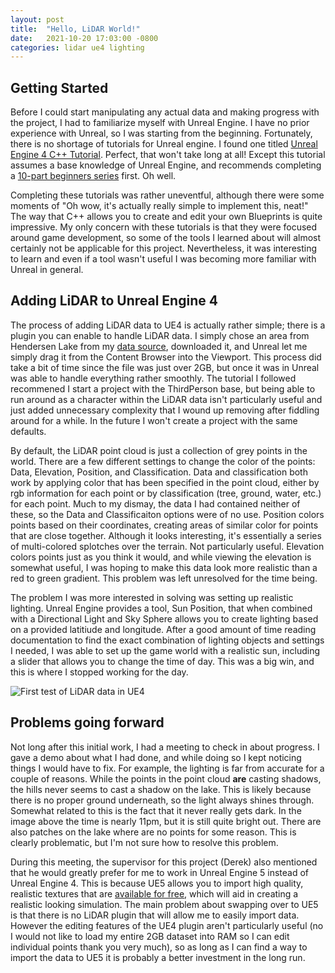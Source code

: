 ```yaml
---
layout: post
title:  "Hello, LiDAR World!"
date:   2021-10-20 17:03:00 -0800
categories: lidar ue4 lighting
---
```

## Getting Started

Before I could start manipulating any actual data and making progress with the project, I had to familiarize myself with Unreal Engine. I have no prior experience with Unreal, so I was starting from the beginning. Fortunately, there is no shortage of tutorials for Unreal engine. I found one titled [Unreal Engine 4 C++ Tutorial](https://www.raywenderlich.com/185-unreal-engine-4-c-tutorial). Perfect, that won't take long at all! Except this tutorial assumes a base knowledge of Unreal Engine, and recommends completing a [10-part beginners series](https://www.raywenderlich.com/151018/unreal-engine-4-tutorial-beginners) first. Oh well.

Completing these tutorials was rather uneventful, although there were some moments of "Oh wow, it's actually really simple to implement this, neat!" The way that C++ allows you to create and edit your own Blueprints is quite impressive. My only concern with these tutorials is that they were focused around game development, so some of the tools I learned about will almost certainly not be applicable for this project. Nevertheless, it was interesting to learn and even if a tool wasn't useful I was becoming more familiar with Unreal in general.


## Adding LiDAR to Unreal Engine 4

The process of adding LiDAR data to UE4 is actually rather simple; there is a plugin you can enable to handle LiDAR data. I simply chose an area from Hendersen Lake from my [data source](https://governmentofbc.maps.arcgis.com/apps/MapSeries/index.html?appid=d06b37979b0c4709b7fcf2a1ed458e03), downloaded it, and Unreal let me simply drag it from the Content Browser into the Viewport. This process did take a bit of time since the file was just over 2GB, but once it was in Unreal was able to handle everything rather smoothly. The tutorial I followed recommened I start a project with the ThirdPerson base, but being able to run around as a character within the LiDAR data isn't particularly useful and just added unnecessary complexity that I wound up removing after fiddling around for a while. In the future I won't create a project with the same defaults.

By default, the LiDAR point cloud is just a collection of grey points in the world. There are a few different settings to change the color of the points: Data, Elevation, Position, and Classification. Data and classification both work by applying color that has been specified in the point cloud, either by rgb information for each point or by classification (tree, ground, water, etc.) for each point. Much to my dismay, the data I had contained neither of these, so the Data and Classificaiton options were of no use. Position colors points based on their coordinates, creating areas of similar color for points that are close together. Although it looks interesting, it's essentially a series of multi-colored splotches over the terrain. Not particularly useful. Elevation colors points just as you think it would, and while viewing the elevation is somewhat useful, I was hoping to make this data look more realistic than a red to green gradient. This problem was left unresolved for the time being.

The problem I was more interested in solving was setting up realistic lighting. Unreal Engine provides a tool, Sun Position, that when combined with a Directional Light and Sky Sphere allows you to create lighting based on a provided latitiude and longitude. After a good amount of time reading documentation to find the exact combination of lighting objects and settings I needed, I was able to set up the game world with a realistic sun, including a slider that allows you to change the time of day. This was a big win, and this is where I stopped working for the day.

![First test of LiDAR data in UE4](../../../../images/initial_test_ue4.png)

## Problems going forward

Not long after this initial work, I had a meeting to check in about progress. I gave a demo about what I had done, and while doing so I kept noticing things I would have to fix. For example, the lighting is far from accurate for a couple of reasons. While the points in the point cloud **are** casting shadows, the hills never seems to cast a shadow on the lake. This is likely because there is no proper ground underneath, so the light always shines through. Somewhat related to this is the fact that it never really gets dark. In the image above the time is nearly 11pm, but it is still quite bright out. There are also patches on the lake where are no points for some reason. This is clearly problematic, but I'm not sure how to resolve this problem.

During this meeting, the supervisor for this project (Derek) also mentioned that he would greatly prefer for me to work in Unreal Engine 5 instead of Unreal Engine 4. This is because UE5 allows you to import high quality, realistic textures that are [available for free](https://quixel.com/megascans/home/), which will aid in creating a realistic looking simulation. The main problem about swapping over to UE5 is that there is no LiDAR plugin that will allow me to easily import data. However the editing features of the UE4 plugin aren't particularly useful (no I would not like to load my entire 2GB dataset into RAM so I can edit individual points thank you very much), so as long as I can find a way to import the data to UE5 it is probably a better investment in the long run.